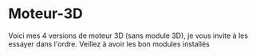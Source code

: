 # Moteur-3D
Voici mes 4 versions de moteur 3D (sans module 3D), je vous invite à les essayer dans l'ordre. Veillez à avoir les bon modules installés
